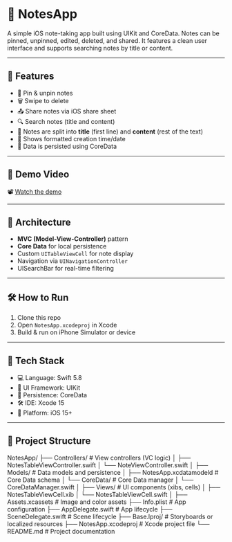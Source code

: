# 📝 NotesApp

A simple iOS note-taking app built using UIKit and CoreData. Notes can be pinned, unpinned, edited, deleted, and shared. It features a clean user interface and supports searching notes by title or content.

---

## 🚀 Features

- 📌 Pin & unpin notes
- 🗑️ Swipe to delete
- 📤 Share notes via iOS share sheet
- 🔍 Search notes (title and content)
- 🧠 Notes are split into **title** (first line) and **content** (rest of the text)
- 📅 Shows formatted creation time/date
- 📂 Data is persisted using CoreData

---
## 📸 Demo Video

📽️ [Watch the demo](demo.mp4)

---
## 🧱 Architecture

- **MVC (Model-View-Controller)** pattern
- **Core Data** for local persistence
- Custom `UITableViewCell` for note display
- Navigation via `UINavigationController`
- UISearchBar for real-time filtering

---
## 🛠 How to Run
1. Clone this repo
2. Open `NotesApp.xcodeproj` in Xcode
3. Build & run on iPhone Simulator or device
 
---
## 🧰 Tech Stack

- 💻 Language: Swift 5.8
- 📱 UI Framework: UIKit
- 💾 Persistence: CoreData
- 🛠 IDE: Xcode 15
- 📱 Platform: iOS 15+

---
## 📁 Project Structure
NotesApp/
├── Controllers/                 # View controllers (VC logic)
│   ├── NotesTableViewController.swift
│   └── NoteViewController.swift
│
├── Models/                      # Data models and persistence
│   ├── NotesApp.xcdatamodeld    # Core Data schema
│   └── CoreData/                # Core Data manager
│       └── CoreDataManager.swift
│
├── Views/                       # UI components (xibs, cells)
│   ├── NotesTableViewCell.xib
│   └── NotesTableViewCell.swift
│
├── Assets.xcassets              # Image and color assets
├── Info.plist                   # App configuration
├── AppDelegate.swift            # App lifecycle
├── SceneDelegate.swift          # Scene lifecycle
├── Base.lproj/                  # Storyboards or localized resources
├── NotesApp.xcodeproj           # Xcode project file
└── README.md                    # Project documentation
